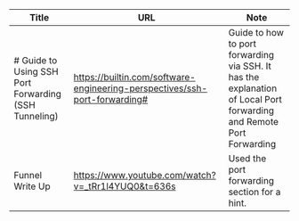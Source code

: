 
| Title                                                | URL                                                                        | Note                                                                                                                |
| ---------------------------------------------------- | -------------------------------------------------------------------------- | ------------------------------------------------------------------------------------------------------------------- |
| # Guide to Using SSH Port Forwarding (SSH Tunneling) | https://builtin.com/software-engineering-perspectives/ssh-port-forwarding# | Guide to how to port forwarding via SSH. It has the explanation of Local Port forwarding and Remote Port Forwarding |
| Funnel Write Up                                      | https://www.youtube.com/watch?v=_tRr1l4YUQ0&t=636s                         | Used the port forwarding section for a hint.                                                                        |
